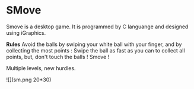 # SMove

Smove is a desktop game. It is programmed by C languange and designed using iGraphics. 

**Rules**
Avoid the balls by swiping your white ball with your finger, and by collecting the most points :
Swipe the ball as fast as you can to collect all points, but, don't touch the balls ! Smove ! 

Multiple levels, new hurdles.

![](sm.png 20*30)
